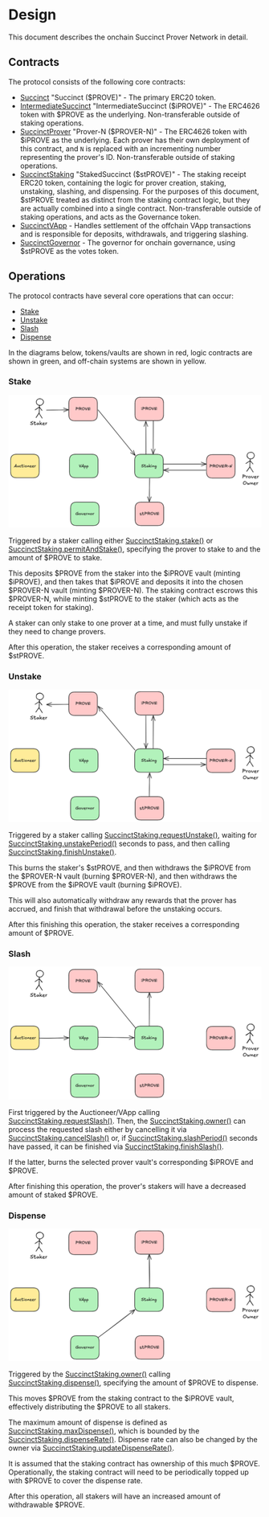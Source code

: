 # Design

This document describes the onchain Succinct Prover Network in detail.

## Contracts

The protocol consists of the following core contracts:

* [Succinct](./src/tokens/Succinct.sol) "Succinct ($PROVE)" - The primary ERC20 token.
* [IntermediateSuccinct](./src/tokens/IntermediateSuccinct.sol) "IntermediateSuccinct ($iPROVE)" - The ERC4626 token with $PROVE as the underlying. Non-transferable outside of staking operations.
* [SuccinctProver](./src/tokens/SuccinctProver.sol) "Prover-N ($PROVER-N)" - The ERC4626 token with $iPROVE as the underlying. Each prover has their own deployment of this contract, and `N` is replaced with an incrementing number representing the prover's ID. Non-transferable outside of staking operations.
* [SuccinctStaking](./src/SuccinctStaking.sol) "StakedSuccinct ($stPROVE)" - The staking receipt ERC20 token, containing the logic for prover creation, staking, unstaking, slashing, and dispensing. For the purposes of this document, $stPROVE treated as distinct from the staking contract logic, but they are actually combined into a single contract. Non-transferable outside of staking operations, and acts as the Governance token.
* [SuccinctVApp](./src/SuccinctVApp.sol) - Handles settlement of the offchain VApp transactions and is responsible for deposits, withdrawals, and triggering slashing.
* [SuccinctGovernor](./src/SuccinctGovernor.sol) - The governor for onchain governance, using $stPROVE as the votes token.

## Operations

The protocol contracts have several core operations that can occur:

* [Stake](./#stake)
* [Unstake](./#unstake)
* [Slash](./#slash)
* [Dispense](./#dispense)

In the diagrams below, tokens/vaults are shown in red, logic contracts are shown in green, and off-chain systems are shown in yellow.

### Stake

![Stake](./media/stake.png)

Triggered by a staker calling either [SuccinctStaking.stake()](./src/SuccinctStaking.sol#L160) or [SuccinctStaking.permitAndStake()](./src/SuccinctStaking.sol#L170), specifying the prover to stake to and the amount of $PROVE to stake.

This deposits $PROVE from the staker into the $iPROVE vault (minting $iPROVE), and then takes that $iPROVE and deposits it into the chosen $PROVER-N vault (minting $PROVER-N). The staking contract escrows this $PROVER-N, while minting $stPROVE to the staker (which acts as the receipt token for staking).

A staker can only stake to one prover at a time, and must fully unstake if they need to change provers.

After this operation, the staker receives a corresponding amount of $stPROVE.

### Unstake

![Unstake](./media/unstake.png)

Triggered by a staker calling [SuccinctStaking.requestUnstake()](./src/SuccinctStaking.sol#L186), waiting for [SuccinctStaking.unstakePeriod()](./src/SuccinctStaking.sol#L34) seconds to pass, and then calling [SuccinctStaking.finishUnstake()](./src/SuccinctStaking.sol#L219).

This burns the staker's $stPROVE, and then withdraws the $iPROVE from the $PROVER-N vault (burning $PROVER-N), and then withdraws the $PROVE from the $iPROVE vault (burning $iPROVE).

This will also automatically withdraw any rewards that the prover has accrued, and finish that withdrawal before the unstaking occurs.

After this finishing this operation, the staker receives a corresponding amount of $PROVE.

### Slash

![Slash](./media/slash.png)

First triggered by the Auctioneer/VApp calling [SuccinctStaking.requestSlash()](./src/SuccinctStaking.sol#L253). Then, the [SuccinctStaking.owner()](./src/SuccinctStaking.sol#L56) can process the requested slash either by cancelling it via [SuccinctStaking.cancelSlash()](./src/SuccinctStaking.sol#L281) or, if [SuccinctStaking.slashPeriod()](./src/SuccinctStaking.sol#L37) seconds have passed, it can be finished via [SuccinctStaking.finishSlash()](./src/SuccinctStaking.sol#L300).

If the latter, burns the selected prover vault's corresponding $iPROVE and $PROVE.

After finishing this operation, the prover's stakers will have a decreased amount of staked $PROVE.

### Dispense

![Dispense](./media/dispense.png)

Triggered by the [SuccinctStaking.owner()](./src/SuccinctStaking.sol#L56) calling [SuccinctStaking.dispense()](./src/SuccinctStaking.sol#L330), specifying the amount of $PROVE to dispense.

This moves $PROVE from the staking contract to the $iPROVE vault, effectively distributing the $PROVE to all stakers.

The maximum amount of dispense is defined as [SuccinctStaking.maxDispense()](./src/SuccinctStaking.sol#L150), which is bounded by the [SuccinctStaking.dispenseRate()](./src/SuccinctStaking.sol#L40). Dispense rate can also be changed by the owner via [SuccinctStaking.updateDispenseRate()](./src/SuccinctStaking.sol#L354).

It is assumed that the staking contract has ownership of this much $PROVE. Operationally, the staking contract will need to be periodically topped up with $PROVE to cover the dispense rate.

After this operation, all stakers will have an increased amount of withdrawable $PROVE.